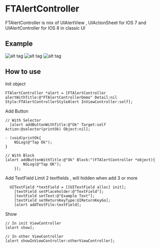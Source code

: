 # FTAlertController
FTAlertController is mix of UIAlertView , UIActionSheet for IOS 7 and UIAlertController for IOS 8 in classic UI

## Example
![alt tag](http://s8.postimg.org/s5rl5bsdh/i_OS_Simulator_Screen_Shot_Feb_9_2015_1_47_50_P.png)
![alt tag](http://s8.postimg.org/kr29cy6hx/i_OS_Simulator_Screen_Shot_Feb_9_2015_1_48_00_P.png)
![alt tag](http://s28.postimg.org/m82hgdad9/i_OS_Simulator_Screen_Shot_Feb_9_2015_2_00_00_P.png)

## How to use
Init object
```
FTAlertController *alert = [FTAlertController alertWithTitle:@"FTAlertControllerDemo" Detail:nil Style:FTAlertControllerStyleAlert InViewController:self];
```

Add Button 
```
// With Selector
  [alert addButtonWithTitle:@"Ok" Target:self Action:@selector(printOk) Object:nil];

- (void)printOk{
    NSLog(@"Tap Ok");
}

// With Block
[alert addButtonWithTitle:@"Ok" Block:^(FTAlertController *object){
        NSLog(@"Tap OK");
    }];
```

Add TextField 
  Limit 2 textfields , will hidden when add 3 or more
  
```
  UITextField *textField = [[UITextField alloc] init];
    [textField setPlaceholder:@"TextField"];
    [textField setText:@"Example Text"];
    [textField setReturnKeyType:UIReturnKeyGo];
    [alert addTextFile:textField];
```

Show
```
// In init ViewController
[alert show];

// In other ViewController
[alert showInViewController:otherViewController];
```
